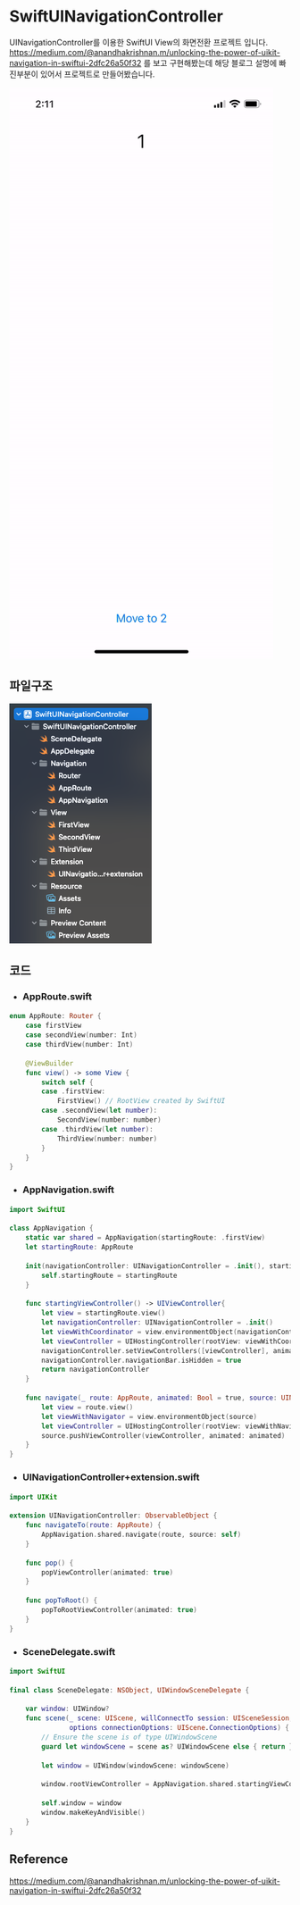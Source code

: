 # SwiftUINavigationController

UINavigationController를 이용한 SwiftUI View의 화면전환 프로젝트 입니다. 
https://medium.com/@anandhakrishnan.m/unlocking-the-power-of-uikit-navigation-in-swiftui-2dfc26a50f32
를 보고 구현해봤는데 해당 블로그 설명에 빠진부분이 있어서 프로젝트로 만들어봤습니다.

![SwiftUINavigationController.gif](/Resource/app.gif)

## 파일구조

![structure.png](/Resource/structure.png)
 
## 코드
- ### AppRoute.swift

```swift
enum AppRoute: Router {
    case firstView
    case secondView(number: Int)
    case thirdView(number: Int)

    @ViewBuilder
    func view() -> some View {
        switch self {
        case .firstView:
            FirstView() // RootView created by SwiftUI
        case .secondView(let number):
            SecondView(number: number)
        case .thirdView(let number):
            ThirdView(number: number)
        }
    }
}
```
- ### AppNavigation.swift

```swift
import SwiftUI

class AppNavigation {
    static var shared = AppNavigation(startingRoute: .firstView)
    let startingRoute: AppRoute

    init(navigationController: UINavigationController = .init(), startingRoute: AppRoute) {
        self.startingRoute = startingRoute
    }

    func startingViewController() -> UIViewController{
        let view = startingRoute.view()
        let navigationController: UINavigationController = .init()
        let viewWithCoordinator = view.environmentObject(navigationController)
        let viewController = UIHostingController(rootView: viewWithCoordinator)
        navigationController.setViewControllers([viewController], animated: false)
        navigationController.navigationBar.isHidden = true
        return navigationController
    }

    func navigate(_ route: AppRoute, animated: Bool = true, source: UINavigationController) {
        let view = route.view()
        let viewWithNavigator = view.environmentObject(source)
        let viewController = UIHostingController(rootView: viewWithNavigator)
        source.pushViewController(viewController, animated: animated)
    }
}

```
- ### UINavigationController+extension.swift

```swift
import UIKit

extension UINavigationController: ObservableObject {
    func navigateTo(route: AppRoute) {
        AppNavigation.shared.navigate(route, source: self)
    }

    func pop() {
        popViewController(animated: true)
    }

    func popToRoot() {
        popToRootViewController(animated: true)
    }
}

```

- ### SceneDelegate.swift
```swift
import SwiftUI

final class SceneDelegate: NSObject, UIWindowSceneDelegate {

    var window: UIWindow?
    func scene(_ scene: UIScene, willConnectTo session: UISceneSession,
               options connectionOptions: UIScene.ConnectionOptions) {
        // Ensure the scene is of type UIWindowScene
        guard let windowScene = scene as? UIWindowScene else { return }

        let window = UIWindow(windowScene: windowScene)
        
        window.rootViewController = AppNavigation.shared.startingViewController() // Setting rootViewController.
        
        self.window = window
        window.makeKeyAndVisible()
    }
}
```
## Reference
https://medium.com/@anandhakrishnan.m/unlocking-the-power-of-uikit-navigation-in-swiftui-2dfc26a50f32
